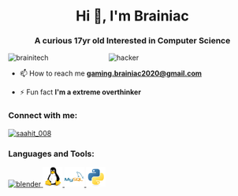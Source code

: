<h1 align="center">Hi 👋, I'm Brainiac</h1>
<h3 align="center">A curious 17yr old Interested in Computer Science</h3>

<img align="right" alt="hacker" width="300" src="https://user-images.githubusercontent.com/116993889/212463393-80557428-ad8c-42cb-9f9e-bc7f447eb126.gif">

<p align="left"> <img src="https://komarev.com/ghpvc/?username=brainitech&label=Profile%20views&color=0e75b6&style=flat" alt="brainitech" /> </p>

- 📫 How to reach me **gaming.brainiac2020@gmail.com**

- ⚡ Fun fact **I'm a extreme overthinker**

<h3 align="left">Connect with me:</h3>
<p align="left">
<a href="https://instagram.com/saahit_008" target="blank"><img align="center" src="https://raw.githubusercontent.com/rahuldkjain/github-profile-readme-generator/master/src/images/icons/Social/instagram.svg" alt="saahit_008" height="30" width="40" /></a>
</p>

<h3 align="left">Languages and Tools:</h3>
<p align="left"> <a href="https://www.blender.org/" target="_blank" rel="noreferrer"> <img src="https://download.blender.org/branding/community/blender_community_badge_white.svg" alt="blender" width="40" height="40"/> </a> <a href="https://www.linux.org/" target="_blank" rel="noreferrer"> <img src="https://raw.githubusercontent.com/devicons/devicon/master/icons/linux/linux-original.svg" alt="linux" width="40" height="40"/> </a> <a href="https://www.mysql.com/" target="_blank" rel="noreferrer"> <img src="https://raw.githubusercontent.com/devicons/devicon/master/icons/mysql/mysql-original-wordmark.svg" alt="mysql" width="40" height="40"/> </a> <a href="https://www.python.org" target="_blank" rel="noreferrer"> <img src="https://raw.githubusercontent.com/devicons/devicon/master/icons/python/python-original.svg" alt="python" width="40" height="40"/> </a> </p>
